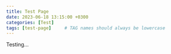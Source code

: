 ```yaml
---
title: Test Page
date: 2023-06-18 13:15:00 +0300
categories: [Test]
tags: [test-page]     # TAG names should always be lowercase
---
```


Testing...


